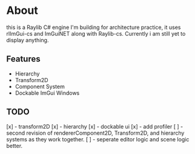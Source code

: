 # About
this is a Raylib C# engine I'm building for architecture practice, it uses rlImGui-cs and ImGuiNET along with Raylib-cs. Currently i am still yet to display anything.
## Features
- Hierarchy
- Transform2D
- Component System
- Dockable ImGui Windows
## TODO
[x] - transform2D
[x] - hierarchy
[x] - dockable ui
[x] - add profiler
[ ] - second revision of rendererComponent2D, Transform2D, and hierarchy systems as they work together.
[ ] - seperate editor logic and scene logic better.
